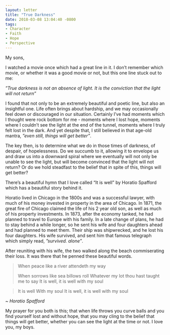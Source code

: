 ```yaml
---
layout: letter
title: "True Darkness"
date: 2018-03-08 13:04:40 -0800
tags:
- Character
- Faith
- Hope
- Perspective
---
```

My sons,

I watched a movie once which had a great line in it. I don’t remember which movie, or whether it was a good movie or not, but this one line stuck out to me:

*”True darkness is not an absence of light. It is the conviction that the light will not return”*

I found that not only to be an extremely beautiful and poetic line, but also an insightful one. Life often brings about hardship, and we may occasionally feel down or discouraged in our situation. Certainly I’ve had moments which I thought were rock bottom for me - moments where I lost hope, moments where I couldn’t see the light at the end of the tunnel, moments where I truly felt lost in the dark. And yet despite that, I still believed in that age-old mantra, *”even still, things will get better”*.

The key then, is to determine what we do in those times of darkness, of despair, of hopelessness. Do we succumb to it, allowing it to envelope us and draw us into a downward spiral where we eventually will not only be unable to see the light, but will become convinced that the light will not return? Or do we hold steadfast to the belief that in spite of this, things will get better?

There’s a beautiful hymn that I love called “It is well” by Horatio Spafford which has a beautiful story behind it.

Horatio lived in Chicago in the 1800s and was a successful lawyer, with much of his money invested in property in the area of Chicago. In 1871, the great fire of Chicago claimed the life of his 2 year old son, as well as much of his property investments. In 1873, after the economy tanked, he had planned to travel to Europe with his family. In a late change of plans, he had to stay behind a while longer, so he sent his wife and four daughters ahead and had planned to meet them. Their ship was shipwrecked, and he lost his four daughters. His wife survived, and sent him that famous telegraph which simply read, *”survived. alone”*.

After reuniting with his wife, the two walked along the beach commiserating their loss. It was there that he penned these beautiful words.

> When peace like a river attendeth my way
>
> When sorrows like sea billows roll
> Whatever my lot thou hast taught me to say
> It is well, it is well with my soul

> It is well
> With my soul
> It is well, it is well with my soul

*~ Horatio Spafford*

My prayer for you both is this; that when life throws you curve balls and you find yourself lost and without hope, that you may cling to the belief that things will get better, whether you can see the light at the time or not. I love you, my boys.
